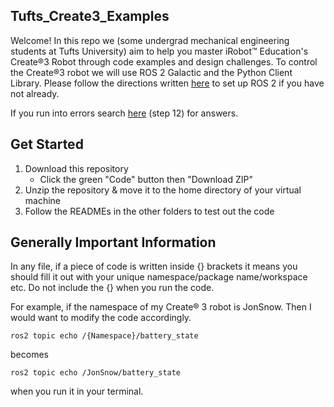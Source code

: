 ## Tufts_Create3_Examples

Welcome! In this repo we (some undergrad mechanical engineering students at Tufts University) aim to help you master iRobot™ Education's Create®3 Robot through code examples and design challenges. To control the Create®3 robot we will use ROS 2 Galactic and the Python Client Library. Please follow the directions written [here](https://iroboteducation.github.io/create3_docs/setup/ubuntu2004/) to set up ROS 2 if you have not already.  

If you run into errors search [here](https://katewujciak.wixsite.com/projectcreate/parallels) (step 12) for answers.

## Get Started
1. Download this repository 
    - Click the green "Code" button then "Download ZIP"
2. Unzip the repository & move it to the home directory of your virtual machine
3. Follow the READMEs in the other folders to test out the code 

## Generally Important Information 

In any file, if a piece of code is written inside {} brackets it means you should fill it out with your unique namespace/package name/workspace etc. Do not include the {} when you run the code.

For example, if the namespace of my Create® 3 robot is JonSnow. Then I would want to modify the code accordingly. 
```
ros2 topic echo /{Namespace}/battery_state
```
becomes
```
ros2 topic echo /JonSnow/battery_state
```
when you run it in your terminal.
